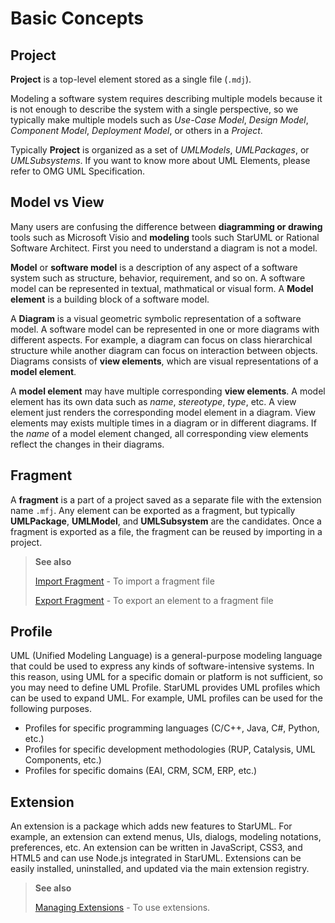 # Basic Concepts

## Project

**Project** is a top-level element stored as a single file \(`.mdj`\).

Modeling a software system requires describing multiple models because it is not enough to describe the system with a single perspective, so we typically make multiple models such as _Use-Case Model_, _Design Model_, _Component Model_, _Deployment Model_, or others in a _Project_.

Typically **Project** is organized as a set of _UMLModels_, _UMLPackages_, or _UMLSubsystems_. If you want to know more about UML Elements, please refer to OMG UML Specification.

## Model vs View

Many users are confusing the difference between **diagramming or drawing** tools such as Microsoft Visio and **modeling** tools such StarUML or Rational Software Architect. First you need to understand a diagram is not a model.

**Model** or **software model** is a description of any aspect of a software system such as structure, behavior, requirement, and so on. A software model can be represented in textual, mathmatical or visual form. A **Model element** is a building block of a software model.

A **Diagram** is a visual geometric symbolic representation of a software model. A software model can be represented in one or more diagrams with different aspects. For example, a diagram can focus on class hierarchical structure while another diagram can focus on interaction between objects. Diagrams consists of **view elements**, which are visual representations of a **model element**.

A **model element** may have multiple corresponding **view elements**. A model element has its own data such as _name_, _stereotype_, _type_, etc. A view element just renders the corresponding model element in a diagram. View elements may exists multiple times in a diagram or in different diagrams. If the _name_ of a model element changed, all corresponding view elements reflect the changes in their diagrams.

## Fragment

A **fragment** is a part of a project saved as a separate file with the extension name `.mfj`. Any element can be exported as a fragment, but typically **UMLPackage**, **UMLModel**, and **UMLSubsystem** are the candidates. Once a fragment is exported as a file, the fragment can be reused by importing in a project.

> **See also**
>
> [Import Fragment](managing-project.md#import-fragment) - To import a fragment file
>
> [Export Fragment](managing-project.md#export-fragment) - To export an element to a fragment file

## Profile

UML \(Unified Modeling Language\) is a general-purpose modeling language that could be used to express any kinds of software-intensive systems. In this reason, using UML for a specific domain or platform is not sufficient, so you may need to define UML Profile. StarUML provides UML profiles which can be used to expand UML. For example, UML profiles can be used for the following purposes.

* Profiles for specific programming languages \(C/C++, Java, C\#, Python, etc.\)
* Profiles for specific development methodologies \(RUP, Catalysis, UML Components, etc.\)
* Profiles for specific domains \(EAI, CRM, SCM, ERP, etc.\)

## Extension

An extension is a package which adds new features to StarUML. For example, an extension can extend menus, UIs, dialogs, modeling notations, preferences, etc. An extension can be written in JavaScript, CSS3, and HTML5 and can use Node.js integrated in StarUML. Extensions can be easily installed, uninstalled, and updated via the main extension registry.

> **See also**
>
> [Managing Extensions](managing-extensions.md) - To use extensions.

